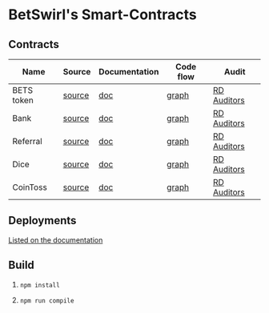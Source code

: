 # BetSwirl's Smart-Contracts

## Contracts

| Name       | Source                                   | Documentation              | Code flow                       | Audit                                                                                 |
| ---------- | ---------------------------------------- | -------------------------- | ------------------------------- | ------------------------------------------------------------------------------------- |
| BETS token | [source](./contracts/BetsToken.sol)      | [doc](./docs/BetsToken.md) | [graph](./graphs/BetsToken.svg) | [RD Auditors](./audits/BetSwirl-Token_Smart_Contract_Security_Report_03.03.22.pdf)    |
| Bank       | [source](./contracts/bank/Bank.sol)      | [doc](./docs/Bank.md)      | [graph](./graphs/Bank.svg)      | [RD Auditors](./audits/BetSwirl-Bank_Smart_Contract_Security_Report_03.03.22.pdf)     |
| Referral   | [source](./contracts/bank/Referral.sol)  | [doc](./docs/Referral.md)  | [graph](./graphs/Referral.svg)  | [RD Auditors](./audits/BetSwirl-Referral_Smart_Contract_Security_Report.pdf) |
| Dice       | [source](./contracts/games/Dice.sol)     | [doc](./docs/Dice.md)      | [graph](./graphs/Dice.svg)      | [RD Auditors](./audits/BetSwirl-Dice_Smart_Contract_Security_Report_03.03.22.pdf)     |
| CoinToss   | [source](./contracts/games/CoinToss.sol) | [doc](./docs/CoinToss.md)  | [graph](./graphs/CoinToss.svg)  | [RD Auditors](./audits/BetSwirl-CoinToss_Smart_Contract_Security_Report_03.03.22.pdf) |

## Deployments

[Listed on the documentation](https://documentation.betswirl.com/ecosystem/contracts)

## Build

1) `npm install`

2) `npm run compile`
